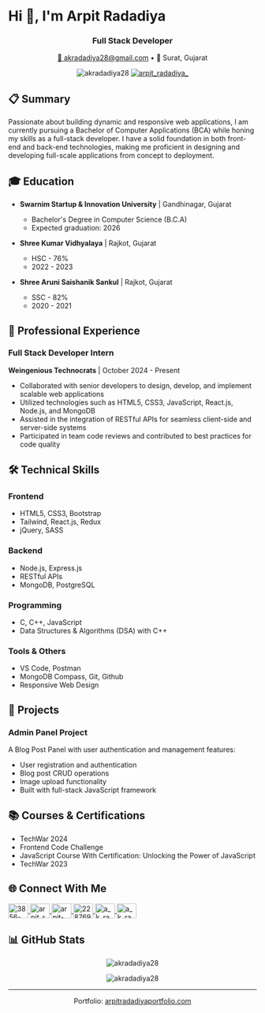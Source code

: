 # Hi 👋, I'm Arpit Radadiya

<div align="center">
  <h3>Full Stack Developer</h3>
  <p>
    <a href="mailto:akradadiya28@gmail.com">📧 akradadiya28@gmail.com</a> •
    📍 Surat, Gujarat
  </p>
</div>

<p align="center">
  <img src="https://komarev.com/ghpvc/?username=akradadiya28&label=Profile%20views&color=0e75b6&style=flat" alt="akradadiya28" />
  <a href="https://twitter.com/arpit_radadiya_" target="blank">
    <img src="https://img.shields.io/twitter/follow/arpit_radadiya_?logo=twitter&style=for-the-badge" alt="arpit_radadiya_" />
  </a>
</p>

## 📋 Summary

Passionate about building dynamic and responsive web applications, I am currently pursuing a Bachelor of Computer Applications (BCA) while honing my skills as a full-stack developer. I have a solid foundation in both front-end and back-end technologies, making me proficient in designing and developing full-scale applications from concept to deployment.

## 🎓 Education

- **Swarnim Startup & Innovation University** | Gandhinagar, Gujarat
  - Bachelor's Degree in Computer Science (B.C.A)
  - Expected graduation: 2026

- **Shree Kumar Vidhyalaya** | Rajkot, Gujarat
  - HSC - 76%
  - 2022 - 2023

- **Shree Aruni Saishanik Sankul** | Rajkot, Gujarat
  - SSC - 82%
  - 2020 - 2021

## 💼 Professional Experience

### Full Stack Developer Intern
**Weingenious Technocrats** | October 2024 - Present

- Collaborated with senior developers to design, develop, and implement scalable web applications
- Utilized technologies such as HTML5, CSS3, JavaScript, React.js, Node.js, and MongoDB
- Assisted in the integration of RESTful APIs for seamless client-side and server-side systems
- Participated in team code reviews and contributed to best practices for code quality

## 🛠️ Technical Skills

### Frontend
- HTML5, CSS3, Bootstrap
- Tailwind, React.js, Redux
- jQuery, SASS

### Backend
- Node.js, Express.js
- RESTful APIs
- MongoDB, PostgreSQL

### Programming
- C, C++, JavaScript
- Data Structures & Algorithms (DSA) with C++

### Tools & Others
- VS Code, Postman
- MongoDB Compass, Git, Github
- Responsive Web Design

## 🚀 Projects

### Admin Panel Project
A Blog Post Panel with user authentication and management features:
- User registration and authentication
- Blog post CRUD operations
- Image upload functionality
- Built with full-stack JavaScript framework

## 📚 Courses & Certifications

- TechWar 2024
- Frontend Code Challenge
- JavaScript Course With Certification: Unlocking the Power of JavaScript
- TechWar 2023


## 🌐 Connect With Me

<p align="left">
  <a href="https://codepen.io/3856-arpit-radadiya" target="blank">
    <img align="center" src="https://raw.githubusercontent.com/rahuldkjain/github-profile-readme-generator/master/src/images/icons/Social/codepen.svg" alt="3856-arpit-radadiya" height="30" width="40" />
  </a>
  <a href="https://twitter.com/arpit_radadiya_" target="blank">
    <img align="center" src="https://raw.githubusercontent.com/rahuldkjain/github-profile-readme-generator/master/src/images/icons/Social/twitter.svg" alt="arpit_radadiya_" height="30" width="40" />
  </a>
  <a href="https://linkedin.com/in/arpit-radadiya-40b799289" target="blank">
    <img align="center" src="https://raw.githubusercontent.com/rahuldkjain/github-profile-readme-generator/master/src/images/icons/Social/linked-in-alt.svg" alt="arpit-radadiya-40b799289" height="30" width="40" />
  </a>
  <a href="https://stackoverflow.com/users/22876904" target="blank">
    <img align="center" src="https://raw.githubusercontent.com/rahuldkjain/github-profile-readme-generator/master/src/images/icons/Social/stack-overflow.svg" alt="22876904" height="30" width="40" />
  </a>
  <a href="https://instagram.com/a_k_radadiya" target="blank">
    <img align="center" src="https://raw.githubusercontent.com/rahuldkjain/github-profile-readme-generator/master/src/images/icons/Social/instagram.svg" alt="a_k_radadiya" height="30" width="40" />
  </a>
  <a href="https://www.leetcode.com/a_k_radadiya" target="blank">
    <img align="center" src="https://raw.githubusercontent.com/rahuldkjain/github-profile-readme-generator/master/src/images/icons/Social/leet-code.svg" alt="a_k_radadiya" height="30" width="40" />
  </a>
</p>

## 📊 GitHub Stats

<p align="center">
  <img src="https://github-readme-stats.vercel.app/api/top-langs?username=akradadiya28&show_icons=true&locale=en&layout=compact&theme=dark" alt="akradadiya28" />
</p>

<p align="center">
  <img src="https://github-readme-streak-stats.herokuapp.com/?user=akradadiya28&theme=dark" alt="akradadiya28" />
</p>

---
<p align="center">
  Portfolio: <a href="https://arpitradadiyaportfolio.com" target="_blank">arpitradadiyaportfolio.com</a>
</p>
